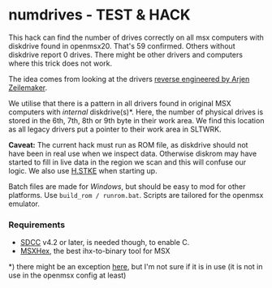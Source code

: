 # numdrives - TEST & HACK
This hack can find the number of drives correctly on all msx computers with diskdrive found in openmsx20. That's 59 confirmed. Others without diskdrive report 0 drives. There might be other drivers and computers where this trick does not work.

The idea comes from looking at the drivers [reverse engineered by Arjen Zeilemaker](https://sourceforge.net/p/msxsyssrc/git/ci/master/tree/).

We utilise that there is a pattern in all drivers found in original MSX computers with _internal_ diskdrive(s)*. Here, the number of physical drives is stored in the 6th, 7th, 8th or 9th byte in their work area. We find this location as all legacy drivers put a pointer to their work area in SLTWRK.

__Caveat:__ The current hack must run as ROM file, as diskdrive should not have been in real use when we inspect data. Otherwise diskrom may have started to fill in live data in the region we scan and this will confuse our logic. We also use [H.STKE](https://www.msx.org/wiki/Develop_a_program_in_cartridge_ROM#Method_that_uses_the_hook_H.STKE) when starting up.

Batch files are made for *Windows*, but should be easy to mod for other platforms. 
Use `build_rom / runrom.bat`. Scripts are tailored for the openmsx emulator.

### Requirements
* [SDCC](https://sdcc.sourceforge.net/) v4.2 or later, is needed though, to enable C.
* [MSXHex](https://aoineko.org/msxgl/index.php?title=MSXhex), the best ihx-to-binary tool for MSX

*) there might be an exception [here](https://sourceforge.net/p/msxsyssrc/git/ci/master/tree/diskdrvs/hb-f700p-alt/driver.mac), but I'm not sure if it is in use (it is not in use in the openmsx config at least)
